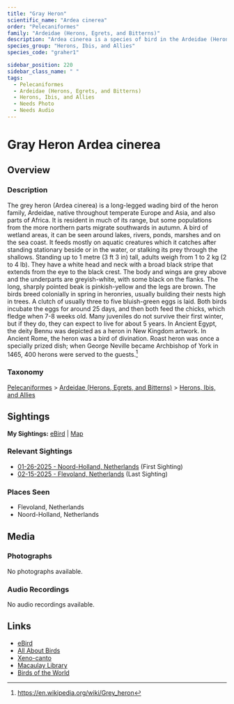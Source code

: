 ```yaml
---
title: "Gray Heron"
scientific_name: "Ardea cinerea"
order: "Pelecaniformes"
family: "Ardeidae (Herons, Egrets, and Bitterns)"
description: "Ardea cinerea is a species of bird in the Ardeidae (Herons, Egrets, and Bitterns) family. It has been observed 2 times."
species_group: "Herons, Ibis, and Allies"
species_code: "graher1"

sidebar_position: 220
sidebar_class_name: " "
tags: 
  - Pelecaniformes
  - Ardeidae (Herons, Egrets, and Bitterns)
  - Herons, Ibis, and Allies
  - Needs Photo
  - Needs Audio
---
```


# Gray Heron <span className='sci_name'>Ardea cinerea</span>

## Overview

### Description
The grey heron (Ardea cinerea) is a long-legged wading bird of the heron family, Ardeidae, native throughout temperate Europe and Asia, and also parts of Africa. It is resident in much of its range, but some populations from the more northern parts migrate southwards in autumn. A bird of wetland areas, it can be seen around lakes, rivers, ponds, marshes and on the sea coast. It feeds mostly on aquatic creatures which it catches after standing stationary beside or in the water, or stalking its prey through the shallows.
Standing up to 1 metre (3 ft 3 in) tall, adults weigh from 1 to 2 kg (2 to 4 lb). They have a white head and neck with a broad black stripe that extends from the eye to the black crest. The body and wings are grey above and the underparts are greyish-white, with some black on the flanks. The long, sharply pointed beak is pinkish-yellow and the legs are brown.
The birds breed colonially in spring in heronries, usually building their nests high in trees. A clutch of usually three to five bluish-green eggs is laid. Both birds incubate the eggs for around 25 days, and then both feed the chicks, which fledge when 7-8 weeks old. Many juveniles do not survive their first winter, but if they do, they can expect to live for about 5 years.
In Ancient Egypt, the deity Bennu was depicted as a heron in New Kingdom artwork. In Ancient Rome, the heron was a bird of divination. Roast heron was once a specially prized dish; when George Neville became Archbishop of York in 1465, 400 herons were served to the guests.[^1]

[^1]: https://en.wikipedia.org/wiki/Grey_heron

### Taxonomy
[Pelecaniformes](/tags/pelecaniformes) > [Ardeidae (Herons, Egrets, and Bitterns)](/tags/ardeidae-herons-egrets-and-bitterns) > [Herons, Ibis, and Allies](/tags/herons-ibis-and-allies)


## Sightings

**My Sightings:** [eBird](https://ebird.org/lifelist?r=world&time=life&spp=graher1) | [Map](/map?species_code=graher1)

### Relevant Sightings

* [01-26-2025 - Noord-Holland, Netherlands](https://ebird.org/checklist/S210727534) (First Sighting)
* [02-15-2025 - Flevoland, Netherlands](https://ebird.org/checklist/S213467942) (Last Sighting)

### Places Seen

* Flevoland, Netherlands
* Noord-Holland, Netherlands



## Media
### Photographs
No photographs available.

### Audio Recordings
No audio recordings available.

## Links
* [eBird](https://ebird.org/species/graher1) 
* [All About Birds](https://www.allaboutbirds.org/guide/graher1) 
* [Xeno-canto](https://www.xeno-canto.org/species/ardea-cinerea) 
* [Macaulay Library](https://search.macaulaylibrary.org/catalog?taxonCode=graher1&sort=rating_rank_desc)
* [Birds of the World](https://birdsoftheworld.org/bow/species/graher1)
